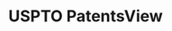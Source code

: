 ---
bigquery: https://console.cloud.google.com/bigquery?p=patents-public-data&d=patentsview&page=dataset
citation: Attribution should be given to PatentsView for use, distribution, or derivative
  works.
code: https://github.com/CSSIP-AIR/PatentsView-Code-Snippets/
contributors: USPTO
cost: None
description: 'PatentsView includes US patent data including raw data (summaries, applications,
  pregrant applications), disambugations of inventors and assignees, and inventor
  gender estimates.  Also foreign priority data, # of figures and sheets, and government
  interest statements.'
documentation: https://patentsview.org/query/builder-faqs
last_edit: Mon, 04 Apr 2022 19:02:57 GMT
location: https://patentsview.org/
maintained_by: USPTO
record_creation_timestamp: 12/2/2020 17:20:46
schema_fields: '[''num_sheets'', ''disamb_inventor_id_20181127'', ''reldocno'', ''num'',
  ''mainclass_id'', ''disamb_inventor_id_20180528'', ''main_group'', ''disamb_inventor_id_20200331'',
  ''number'', ''deceased'', ''male'', ''section'', ''disamb_assignee_id_20181127'',
  ''male_flag'', ''ipc_class'', ''disamb_assignee_id_20191231'', ''organization_id'',
  ''disamb_assignee_id_20200331'', ''disamb_inventor_id_20170808'', ''latitude'',
  ''symbol_position'', ''citation_id'', ''disamb_inventor_id_20171226'', ''term_disclaimer'',
  ''disamb_inventor_id_20191008'', ''title'', ''id'', ''filename'', ''subgroup'',
  ''disamb_inventor_id_20200929'', ''lapse_of_patent'', ''disamb_assignee_id_20190820'',
  ''location_id'', ''date'', ''term_extension'', ''disamb_assignee_id_20200929'',
  ''uuid'', ''rawinventor_id'', ''disamb_inventor_id_20170307'', ''text'', ''lname'',
  ''group'', ''organization'', ''level_three'', ''type'', ''term_grant'', ''lawyer_id'',
  ''disamb_assignee_id_20190312'', ''rule_47'', ''length'', ''classification_value'',
  ''variety'', ''gi_statement'', ''rel_id'', ''disamb_inventor_id_20201229'', ''country_transformed'',
  ''contract_award_number'', ''disclaimer_date'', ''classification_data_source'',
  ''level_one'', ''rawassignee_id'', ''disamb_inventor_id_20171003'', ''county'',
  ''latin_name'', ''disamb_inventor_id_20200630'', ''latlong'', ''disamb_assignee_id_20191008'',
  ''section_id'', ''disamb_assignee_id_20200630'', ''sector_title'', ''action_date'',
  ''sequence'', ''doc_type'', ''subclass_id'', ''country'', ''city'', ''inventor_id'',
  ''role'', ''fname'', ''doctype'', ''disamb_inventor_id_20191231'', ''classification_status'',
  ''exemplary'', ''category'', ''name'', ''state'', ''applicant_type'', ''_371_date'',
  ''withdrawn'', ''field_id'', ''patent_id'', ''abstract'', ''rawlocation_id'', ''longitude'',
  ''designation'', ''ipc_version_indicator'', ''f102_date'', ''state_fips'', ''dependent'',
  ''level_two'', ''name_first'', ''attribution_status'', ''disamb_inventor_id_20190820'',
  ''_102_date'', ''category_id'', ''county_fips'', ''assignee_id'', ''subsection_id'',
  ''subclass'', ''subgroup_id'', ''disamb_inventor_id_20190312'', ''subcategory_id'',
  ''relkind'', ''name_last'', ''classification_level'', ''group_id'', ''series_code'',
  ''num_claims'', ''publication_number'', ''num_figures'', ''status'', ''field_title'',
  ''kind'', ''application_id'', ''f371_date'']'
shortname: patentsview
tags:
- disambiguation
- United States
- gender
terms_of_use: Creative Commons Attribution 4.0 International License.
timeframe: 1963-1999
title: USPTO PatentsView
uuid: cf1780b1-e265-4e49-8d1d-83b9cfe0fd9a
---